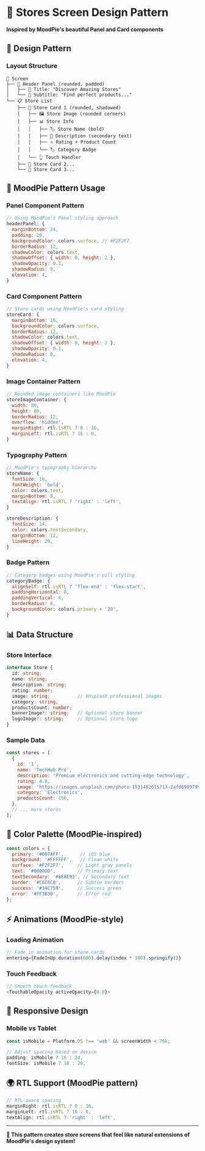 # 🏪 Stores Screen Design Pattern

**Inspired by MoodPie's beautiful Panel and Card components**

## 🎨 Design Pattern

### Layout Structure
```
📱 Screen
├── 📄 Header Panel (rounded, padded)
│   ├── 🎯 Title: "Discover Amazing Stores"
│   └── 📝 Subtitle: "Find perfect products..."
└── 📋 Store List
    ├── 🏪 Store Card 1 (rounded, shadowed)
    │   ├── 🖼️ Store Image (rounded corners)
    │   ├── 📊 Store Info
    │   │   ├── 🏷️ Store Name (bold)
    │   │   ├── 📝 Description (secondary text)
    │   │   ├── ⭐ Rating + Product Count
    │   │   └── 🏷️ Category Badge
    │   └── 👆 Touch Handler
    ├── 🏪 Store Card 2...
    └── 🏪 Store Card 3...
```

## 🎯 MoodPie Pattern Usage

### Panel Component Pattern
```javascript
// Using MoodPie's Panel styling approach
headerPanel: {
  marginBottom: 24,
  padding: 20,
  backgroundColor: colors.surface, // #F2F2F7
  borderRadius: 12,
  shadowColor: colors.text,
  shadowOffset: { width: 0, height: 2 },
  shadowOpacity: 0.1,
  shadowRadius: 8,
  elevation: 4,
}
```

### Card Component Pattern
```javascript
// Store cards using MoodPie's card styling
storeCard: {
  marginBottom: 16,
  backgroundColor: colors.surface,
  borderRadius: 12,
  shadowColor: colors.text,
  shadowOffset: { width: 0, height: 2 },
  shadowOpacity: 0.1,
  shadowRadius: 8,
  elevation: 4,
}
```

### Image Container Pattern
```javascript
// Rounded image containers like MoodPie
storeImageContainer: {
  width: 80,
  height: 80,
  borderRadius: 12,
  overflow: 'hidden',
  marginRight: rtl.isRTL ? 0 : 16,
  marginLeft: rtl.isRTL ? 16 : 0,
}
```

### Typography Pattern
```javascript
// MoodPie's typography hierarchy
storeName: {
  fontSize: 18,
  fontWeight: 'bold',
  color: colors.text,
  marginBottom: 8,
  textAlign: rtl.isRTL ? 'right' : 'left',
}

storeDescription: {
  fontSize: 14,
  color: colors.textSecondary,
  marginBottom: 12,
  lineHeight: 20,
}
```

### Badge Pattern
```javascript
// Category badges using MoodPie's pill styling
categoryBadge: {
  alignSelf: rtl.isRTL ? 'flex-end' : 'flex-start',
  paddingHorizontal: 8,
  paddingVertical: 4,
  borderRadius: 8,
  backgroundColor: colors.primary + '20',
}
```

## 📊 Data Structure

### Store Interface
```typescript
interface Store {
  id: string;
  name: string;
  description: string;
  rating: number;
  image: string;          // Unsplash professional images
  category: string;
  productsCount: number;
  bannerImage?: string;   // Optional store banner
  logoImage?: string;     // Optional store logo
}
```

### Sample Data
```javascript
const stores = [
  {
    id: '1',
    name: 'TechHub Pro',
    description: 'Premium electronics and cutting-edge technology',
    rating: 4.8,
    image: 'https://images.unsplash.com/photo-1531482615713-2afd69097998?w=200',
    category: 'Electronics',
    productsCount: 156,
  },
  // ... more stores
];
```

## 🎨 Color Palette (MoodPie-inspired)

```javascript
const colors = {
  primary: '#007AFF',      // iOS blue
  background: '#FFFFFF',   // Clean white
  surface: '#F2F2F7',     // Light gray panels
  text: '#000000',        // Primary text
  textSecondary: '#8E8E93', // Secondary text
  border: '#C6C6C8',      // Subtle borders
  success: '#34C759',     // Success green
  error: '#FF3B30',       // Error red
};
```

## ⚡ Animations (MoodPie-style)

### Loading Animation
```javascript
// Fade in animation for store cards
entering={FadeInUp.duration(600).delay(index * 100).springify()}
```

### Touch Feedback
```javascript
// Smooth touch feedback
<TouchableOpacity activeOpacity={0.8}>
```

## 📱 Responsive Design

### Mobile vs Tablet
```javascript
const isMobile = Platform.OS !== 'web' && screenWidth < 768;

// Adjust spacing based on device
padding: isMobile ? 16 : 24,
fontSize: isMobile ? 18 : 20,
```

## 🌍 RTL Support (MoodPie pattern)

```javascript
// RTL-aware spacing
marginRight: rtl.isRTL ? 0 : 16,
marginLeft: rtl.isRTL ? 16 : 0,
textAlign: rtl.isRTL ? 'right' : 'left',
```

---

**🎯 This pattern creates store screens that feel like natural extensions of MoodPie's design system!**